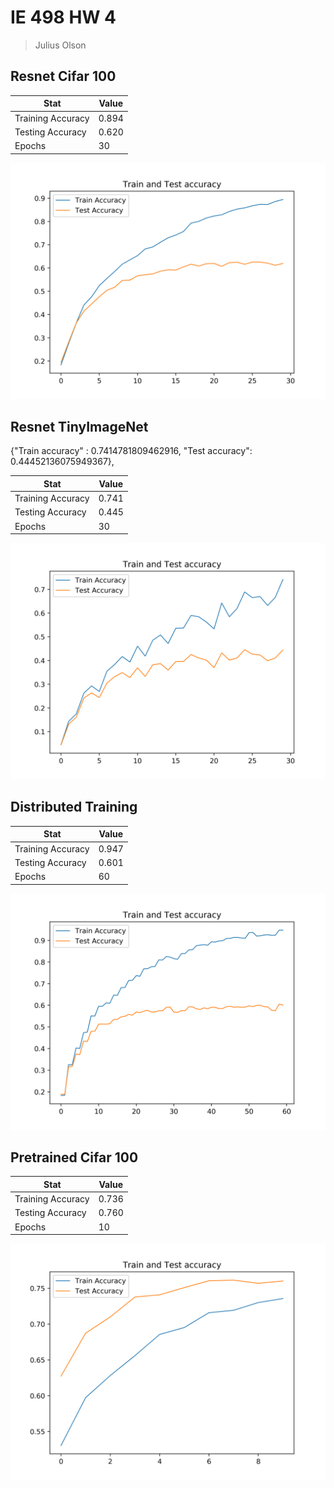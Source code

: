 # IE 498 HW 4

> Julius Olson

## Resnet Cifar 100

Stat              | Value
------------------|--------------
Training Accuracy | 0.894
Testing Accuracy  | 0.620
Epochs            | 30

<img src="C100.png" alt="c100" width="550px"/>

## Resnet TinyImageNet

{"Train accuracy" : 0.7414781809462916, "Test accuracy": 0.44452136075949367},

Stat              | Value
------------------|--------------
Training Accuracy | 0.741
Testing Accuracy  | 0.445
Epochs            | 30

<img src="TINY.png" alt="tiny" width="550px"/>

## Distributed Training

Stat              | Value
------------------|--------------
Training Accuracy | 0.947
Testing Accuracy  | 0.601
Epochs            | 60

<img src="SGD.png" alt="sgd" width="550px"/>

## Pretrained Cifar 100

Stat              | Value
------------------|--------------
Training Accuracy | 0.736
Testing Accuracy  | 0.760
Epochs            | 10


<img src="PRE.png" alt="pre" width="550px"/>
